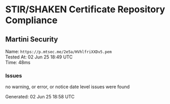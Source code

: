 # STIR/SHAKEN Certificate Repository Compliance

## Martini Security

Name: `https://p.mtsec.me/2e5a/HVhlfriXXDv5.pem`\
Tested At: 02 Jun 25 18:49 UTC\
Time: 48ms

### Issues

no warning, or error, or notice date level issues were found

Generated: 02 Jun 25 18:58 UTC